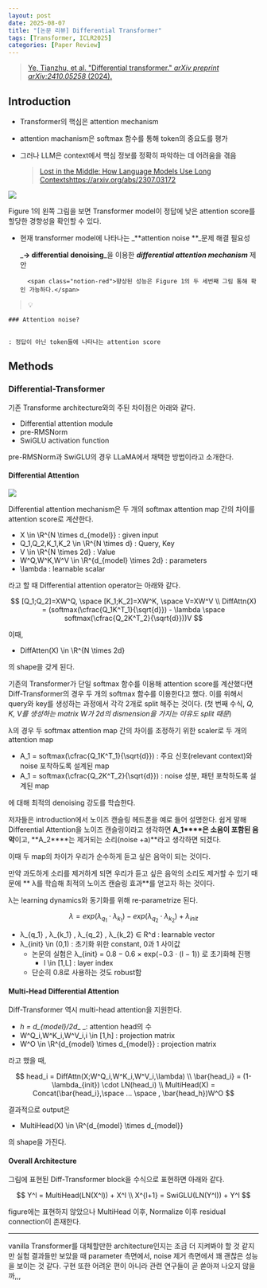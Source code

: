 ```yaml
---
layout: post
date: 2025-08-07
title: "[논문 리뷰] Differential Transformer"
tags: [Transformer, ICLR2025]
categories: [Paper Review]
---
```


> [Ye, Tianzhu, et al. "Differential transformer." ](https://arxiv.org/abs/2410.05258)[_arXiv preprint arXiv:2410.05258_](https://arxiv.org/abs/2410.05258)[ (2024).](https://arxiv.org/abs/2410.05258)



## Introduction

- Transformer의 핵심은 attention mechanism
- attention machanism은 softmax 함수를 통해 token의 중요도를 평가
- 그러나 LLM은 context에서 핵심 정보를 정확히 파악하는 데 어려움을 겪음

	> [Lost in the Middle: How Language Models Use Long Contextshttps://arxiv.org/abs/2307.03172](https://arxiv.org/abs/2307.03172)


![](https://prod-files-secure.s3.us-west-2.amazonaws.com/542b861c-36a8-4051-84e5-8804b6728dba/9083ea56-691a-4752-ae26-47f403431ac8/image.png?X-Amz-Algorithm=AWS4-HMAC-SHA256&X-Amz-Content-Sha256=UNSIGNED-PAYLOAD&X-Amz-Credential=ASIAZI2LB466SHS2CBXW%2F20250904%2Fus-west-2%2Fs3%2Faws4_request&X-Amz-Date=20250904T170110Z&X-Amz-Expires=3600&X-Amz-Security-Token=IQoJb3JpZ2luX2VjEPj%2F%2F%2F%2F%2F%2F%2F%2F%2F%2FwEaCXVzLXdlc3QtMiJHMEUCIDkxj9qhNqtuIbbDZni%2FGMWIFy7A9c6ek9lFF4ci3zl3AiEAusePk6RRWBSEBHLj%2F9jkYJEP0ezP1a5beUv%2BMLckc%2FMq%2FwMIYRAAGgw2Mzc0MjMxODM4MDUiDPfgXwL%2BPcHQhIoCvCrcA2H%2FjGz%2Byf6uk2Sx%2FSQd%2BdRjDQVyxYaNB3HkO5VMoZFvwveSNKjLEubvi4%2B7YCdlBEWPJ44mU6RCgGk%2FbkCH2TK1HJPLS%2FshkBzVcNyzEDJyV%2BCQOTyk3iXFzYi62vss2B0PR2p9yl7qP%2FpUaKovnNtF1lU%2F8ZEqJk5AH7dkNTbOIB2MdASWr%2Fjl14BY59i1be6C56eOAurnGpPkjmandCVhaI6ZSjebfMCcXvcEofvvI5v7QFSFeyZOhOX2v9Ts4EjPa%2FBeAHtB9Myqe3kpkccW0HPx4e9XLdAkSS7bzSl04Nazs5kLBSYch7nF3b67sJq5vUgfVJxjCtsDNC02qs7inf4fwnqd9N2pVNcrJ9uVj2mFtxfNbr9kqeK1hvbmO3yVHuxn1JwYWZtL8cW4D%2FMWy%2BHcgoQh5x8cyR4zb0eIoWRxJ4BhfZYM%2FEJ3l0w7OL5YI%2B9j5CdNrg3Qsfg4ZTk2QvnLF9HXANrXwjHiF4U47gKF6uuoRMyZShi0UMLalDIN9OiQRIQke6QIz1JYntHDC1XRKIB7mI%2BTugX9ozVeJzhEq5ERHNkAaZVvzmMJRH%2Fp7JkjjJBCOFf%2FEaxZWJwdzym7KN1Izt7jFp6yAUWhVKyROZ25uooDVSCNMOfl5sUGOqUBce1%2B%2F0D5m40l6Kv5RaSndLAv2RqEoLt8XJrOcsoXyVmaeUPuentuTGznM21gy8qzMnnnwG7K0%2BGC5kJzZ%2BI77tyY6A3UDon9ASWHS8ihXy5ZpU4JAXB2Zgp%2BVQoF%2BWWWds2vFURLfOWYIcxKgT8UcByzdqSn%2BPf1eoPUa3eZk4wFLon%2BIByei3Xgs8LX0bSYsrFjjM5R2Ej57keCClbniH9M0waf&X-Amz-Signature=f3b5b4fab910ffb98c138cd08e0b2f754074c405230ef19458813cc18e66472e&X-Amz-SignedHeaders=host&x-amz-checksum-mode=ENABLED&x-id=GetObject)


Figure 1의 왼쪽 그림을 보면 Transformer model이 정답에 낮은 attention score를 할당한 경향성을 확인할 수 있다.

- 현재 transformer model에 나타나는 _**attention noise **_문제 해결 필요성

	_**→ differential denoising**_을 이용한 _**differential attention mechanism**_ 제안


		<span class="notion-red">향상된 성능은 Figure 1의 두 세번째 그림 통해 확인 가능하다.</span>


> 💡 


	### Attention noise?


	: 정답이 아닌 token들에 나타나는 attention score



## Methods



### Differential-Transformer


기존 Transforme architecture와의 주된 차이점은 아래와 같다.

- Differential attention module
- pre-RMSNorm
- SwiGLU activation function

pre-RMSNorm과 SwiGLU의 경우 LLaMA에서 채택한 방법이라고 소개한다.



#### Differential Attention


![](https://prod-files-secure.s3.us-west-2.amazonaws.com/542b861c-36a8-4051-84e5-8804b6728dba/116d70b2-1963-4810-9167-f4c7d8a06e8f/image.png?X-Amz-Algorithm=AWS4-HMAC-SHA256&X-Amz-Content-Sha256=UNSIGNED-PAYLOAD&X-Amz-Credential=ASIAZI2LB466SHS2CBXW%2F20250904%2Fus-west-2%2Fs3%2Faws4_request&X-Amz-Date=20250904T170110Z&X-Amz-Expires=3600&X-Amz-Security-Token=IQoJb3JpZ2luX2VjEPj%2F%2F%2F%2F%2F%2F%2F%2F%2F%2FwEaCXVzLXdlc3QtMiJHMEUCIDkxj9qhNqtuIbbDZni%2FGMWIFy7A9c6ek9lFF4ci3zl3AiEAusePk6RRWBSEBHLj%2F9jkYJEP0ezP1a5beUv%2BMLckc%2FMq%2FwMIYRAAGgw2Mzc0MjMxODM4MDUiDPfgXwL%2BPcHQhIoCvCrcA2H%2FjGz%2Byf6uk2Sx%2FSQd%2BdRjDQVyxYaNB3HkO5VMoZFvwveSNKjLEubvi4%2B7YCdlBEWPJ44mU6RCgGk%2FbkCH2TK1HJPLS%2FshkBzVcNyzEDJyV%2BCQOTyk3iXFzYi62vss2B0PR2p9yl7qP%2FpUaKovnNtF1lU%2F8ZEqJk5AH7dkNTbOIB2MdASWr%2Fjl14BY59i1be6C56eOAurnGpPkjmandCVhaI6ZSjebfMCcXvcEofvvI5v7QFSFeyZOhOX2v9Ts4EjPa%2FBeAHtB9Myqe3kpkccW0HPx4e9XLdAkSS7bzSl04Nazs5kLBSYch7nF3b67sJq5vUgfVJxjCtsDNC02qs7inf4fwnqd9N2pVNcrJ9uVj2mFtxfNbr9kqeK1hvbmO3yVHuxn1JwYWZtL8cW4D%2FMWy%2BHcgoQh5x8cyR4zb0eIoWRxJ4BhfZYM%2FEJ3l0w7OL5YI%2B9j5CdNrg3Qsfg4ZTk2QvnLF9HXANrXwjHiF4U47gKF6uuoRMyZShi0UMLalDIN9OiQRIQke6QIz1JYntHDC1XRKIB7mI%2BTugX9ozVeJzhEq5ERHNkAaZVvzmMJRH%2Fp7JkjjJBCOFf%2FEaxZWJwdzym7KN1Izt7jFp6yAUWhVKyROZ25uooDVSCNMOfl5sUGOqUBce1%2B%2F0D5m40l6Kv5RaSndLAv2RqEoLt8XJrOcsoXyVmaeUPuentuTGznM21gy8qzMnnnwG7K0%2BGC5kJzZ%2BI77tyY6A3UDon9ASWHS8ihXy5ZpU4JAXB2Zgp%2BVQoF%2BWWWds2vFURLfOWYIcxKgT8UcByzdqSn%2BPf1eoPUa3eZk4wFLon%2BIByei3Xgs8LX0bSYsrFjjM5R2Ej57keCClbniH9M0waf&X-Amz-Signature=285de898a161dbb18dd1b7dd384748fb4ae828f6ad6cb7865bbcb6dbb01e48c3&X-Amz-SignedHeaders=host&x-amz-checksum-mode=ENABLED&x-id=GetObject)


Differential attention mechanism은 두 개의 softmax attention map 간의 차이를 attention score로 계산한다.

- X \in \R^{N \times d\_{model}} : given input
- Q\_1,Q\_2,K\_1,K\_2 \in \R^{N \times d} : Query, Key
- V \in \R^{N \times 2d} : Value
- W^Q,W^K,W^V \in \R^{d\_{model} \times 2d} : parameters
- \lambda : learnable scalar

라고 할 때 Differential attention operator는 아래와 같다.


$$
[Q_1;Q_2]=XW^Q, \space [K_1;K_2]=XW^K, \space V=XW^V \\
DiffAttn(X) = (softmax(\cfrac{Q_1K^T_1}{\sqrt{d}}) - \lambda \space softmax(\cfrac{Q_2K^T_2}{\sqrt{d}}))V
$$


이때,

- DiffAtten(X) \in \R^{N \times 2d}

의 shape을 갖게 된다.


기존의 Transformer가 단일 softmax 함수를 이용해 attention score를 계산했다면 Diff-Transformer의 경우 두 개의 softmax 함수를 이용한다고 했다. 이를 위해서 query와 key를 생성하는 과정에서 각각 2개로 split 해주는 것이다. <span class="notion-red">(첫 번째 수식, </span><span class="notion-red">_Q, K, V를 생성하는 matrix W가 2d의 dismension을 가지는 이유도 split 때문_</span><span class="notion-red">)</span>


 λ의 경우 두 softmax attention map 간의 차이를 조정하기 위한 scaler로 두 개의 attention map

- A\_1 = softmax(\cfrac{Q\_1K^T\_1}{\sqrt{d}}) : 주요 신호(relevant context)와 noise 포착하도록 설계된 map
- A\_1 = softmax(\cfrac{Q\_2K^T\_2}{\sqrt{d}}) : noise 성분, 패턴 포착하도록 설계된 map 

에 대해 최적의 denoising 강도를 학습한다.


저자들은 introduction에서 노이즈 캔슬링 헤드폰을 예로 들어 설명한다. 쉽게 말해 Differential Attention을 노이즈 캔슬링이라고 생각하면 **A\_1****은 소음이 포함된 음악**이고, **A\_2****는 제거되는 소리(noise +a)**라고 생각하면 되겠다. 


이때 두 map의 차이가 우리가 순수하게 듣고 싶은 음악이 되는 것이다. 


만약 과도하게 소리를 제거하게 되면 우리가 듣고 싶은 음악의 소리도 제거할 수 있기 때문에 ** λ를 학습해 최적의 노이즈 캔슬링 효과**를 얻고자 하는 것이다.


λ는 learning dynamics와 동기화를 위해 re-parametrize 된다.


$$
\lambda = exp(\lambda_{q_1} \cdot \lambda_{k_1}) - exp(\lambda_{q_2} \cdot \lambda_{k_2}) + \lambda_{init}
$$

- λ\_{q\_1} , λ\_{k\_1} , λ\_{q\_2} , λ\_{k\_2} ∈ R^d : learnable vector
- λ\_{init} \in (0,1) : 초기화 위한 constant, 0과 1 사이값
	- 논문의 실험은 λ\_{init} = 0.8 − 0.6 × exp(−0.3 · (l − 1)) 로 초기화해 진행
		- l \in [1,L] : layer index
	- 단순히 0.8로 사용하는 것도 robust함


#### **Multi-Head Differential Attention**


Diff-Transformer 역시 multi-head attention을 지원한다.

- _h = d\_{model}/2d__ _: attention head의 수
- W^Q\_i,W^K\_i,W^V\_i,i \in [1,h] : projection matrix
- W^O \in \R^{d\_{model} \times d\_{model}} : projection matrix

라고 했을 때,


$$
head_i = DiffAttn(X;W^Q_i,W^K_i,W^V_i,\lambda) \\
\bar{head_i} = (1-\lambda_{init}) \cdot LN(head_i) \\
MultiHead(X) = Concat(\bar{head_i},\space ... \space , \bar{head_h})W^O
$$


결과적으로 output은

- MultiHead(X) \in \R^{d\_{model} \times d\_{model}}

의 shape을 가진다.



#### Overall Architecture


그림에 표현된 Diff-Transformer block을 수식으로 표현하면 아래와 같다.


$$
Y^l = MultiHead(LN(X^l)) + X^l \\
X^{l+1} = SwiGLU(LN(Y^l)) + Y^l
$$


figure에는 표현하지 않았으나 MultiHead 이후, Normalize 이후 residual connection이 존재한다.


---


vanilla Transformer를 대체할만한 architecture인지는 조금 더 지켜봐야 할 것 같지만 실험 결과들만 보았을 때 parameter 측면에서, noise 제거 측면에서 꽤 괜찮은 성능을 보이는 것 같다. 구현 또한 어려운 편이 아니라 관련 연구들이 곧 쏟아져 나오지 않을까,,,

